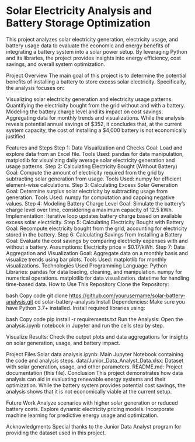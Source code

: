 
# Solar Electricity Analysis and Battery Storage Optimization

This project analyzes solar electricity generation, electricity usage, and battery usage data to evaluate the economic and energy benefits of integrating a battery system into a solar power setup. By leveraging Python and its libraries, the project provides insights into energy efficiency, cost savings, and overall system optimization.

Project Overview
The main goal of this project is to determine the potential benefits of installing a battery to store excess solar electricity. Specifically, the analysis focuses on:

Visualizing solar electricity generation and electricity usage patterns.
Quantifying the electricity bought from the grid without and with a battery.
Modeling the battery charge level and its impact on cost savings.
Aggregating data for monthly trends and visualizations.
While the analysis reveals potential annual savings of $352, it concludes that, at the current system capacity, the cost of installing a $4,000 battery is not economically justified.

Features and Steps
Step 1: Data Visualization and Checks
Goal: Load and explore data from an Excel file.
Tools Used: pandas for data manipulation, matplotlib for visualizing daily average solar electricity generation and usage patterns.
Step 2: Calculating Electricity Bought (Without Battery)
Goal: Compute the amount of electricity required from the grid by subtracting solar generation from usage.
Tools Used: numpy for efficient element-wise calculations.
Step 3: Calculating Excess Solar Generation
Goal: Determine surplus solar electricity by subtracting usage from generation.
Tools Used: numpy for computation and capping negative values.
Step 4: Modeling Battery Charge Level
Goal: Simulate the battery’s charge level over time, considering a maximum capacity of 12.5 kWh.
Implementation: Iterative loop updates battery charge based on available excess solar electricity.
Step 5: Calculating Electricity Bought with Battery
Goal: Recompute electricity bought from the grid, accounting for electricity stored in the battery.
Step 6: Calculating Savings from Installing a Battery
Goal: Evaluate the cost savings by comparing electricity expenses with and without a battery.
Assumptions: Electricity price = $0.17/kWh.
Step 7: Data Aggregation and Visualization
Goal: Aggregate data on a monthly basis and visualize trends using bar plots.
Tools Used: matplotlib for monthly visualizations.
Technologies Used
Programming Language: Python
Libraries:
pandas for data loading, cleaning, and manipulation.
numpy for numerical operations.
matplotlib for data visualization.
datetime for handling time-based data.
How to Use This Repository
Clone the Repository:

bash
Copy code
git clone https://github.com/yourusername/solar-battery-analysis.git
cd solar-battery-analysis
Install Dependencies: Make sure you have Python 3.7+ installed. Install required libraries using:

bash
Copy code
pip install -r requirements.txt
Run the Analysis: Open the analysis.ipynb notebook in Jupyter and run the cells step by step.

Visualize Results: Check the output plots and data aggregations for insights on solar generation, usage, and battery impact.

Project Files
Solar data analysis.ipynb: Main Jupyter Notebook containing the code and analysis steps.
data/Junior_Data_Analyst_Data.xlsx: Dataset with solar generation, usage, and other parameters.
README.md: Project documentation (this file).
Conclusion
This project demonstrates how data analysis can aid in evaluating renewable energy systems and their optimization. While the battery system provides potential cost savings, the analysis shows that it is not economically viable at the current setup.

Future Work
Analyze scenarios with higher solar generation or reduced battery costs.
Explore dynamic electricity pricing models.
Incorporate machine learning for predictive energy usage and optimization.


Acknowledgments
Special thanks to the Junior Data Analyst program for providing the dataset used in this project.
